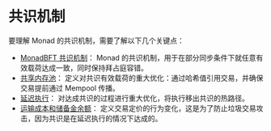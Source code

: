 # 共识机制

要理解 Monad 的共识机制，需要了解以下几个关键点：

* [MonadBFT 共识机制](monadbft.md)： Monad 的共识机制，用于在部分同步条件下就任意有效载荷达成一致，同时保持拜占庭容错。
* [共享内存池](shared-mempool.md)： 定义对共识有效载荷的重大优化：通过哈希值引用交易，并确保交易提前通过 Mempool 传播。
* [延迟执行](deferred-execution.md)： 对达成共识的过程进行重大优化，将执行移出共识的热路径。
* [运输成本和储备金余额](carriage-cost-and-reserve-balance.md)： 定义交易定价的行为变化，这是为了防止垃圾交易攻击，因为共识是在延迟执行的情况下达成的。
